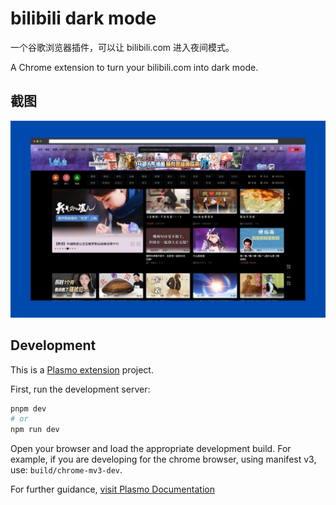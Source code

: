 # bilibili dark mode

一个谷歌浏览器插件，可以让 bilibili.com 进入夜间模式。

A Chrome extension to turn your bilibili.com into dark mode.

## 截图

![Screenshot](images/screenshot.jpeg)

## Development

This is a [Plasmo extension](https://docs.plasmo.com/) project.

First, run the development server:

```bash
pnpm dev
# or
npm run dev
```

Open your browser and load the appropriate development build. For example, if you are developing for the chrome browser, using manifest v3, use: `build/chrome-mv3-dev`.

For further guidance, [visit Plasmo Documentation](https://docs.plasmo.com/)
